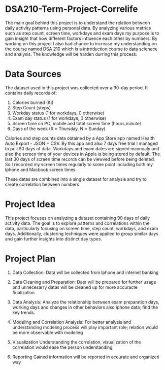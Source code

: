 # DSA210-Term-Project-Correlife
The main goal behind this project is to understand the relation between daily activity patterns using personal data. By analyzing various metrics such as step count, screen time, workdays and exam days my purpose is to gain insight that how different factors influence each other by numbers. By working on this project I also had chance to increase my understanding on the course named DSA 210 which is a introduction course to data scienece and analysis. The knowledge will be harden durring this process.


# Data Sources

The dataset used in this project was collected over a 90-day period. It contains daily records of: 

1) Calories burned (Kj)
2) Step Count (steps)
3) Workday status (1 for workdays, 0 otherwise)
4) Exam day status (1 for workdays, 0 otherwise)
5) Screen time on PC, mobile and total screen time (hours,minute)
6) Days of the week (R = Thursday, N = Sunday)

Calories and step counts data obtained by a App Store app named Health Auto Export - JSON + CSV. By this app and also 7 days free trial I managed to pull 90 days of data. Workdays and exam dates are signed mannualy and also the screen time of your devices in Apple is being stored by default. The last 30 days of screen time records can be viewved before being deleted. So I recorded my screen times regularly to some point including both my Iphone and Macbook screen times. 

These datas are combined into a single dataset for analysis and try to create correlation between numbers

# Project Idea
This project focuses on analyzing a dataset containing 90 days of daily activity data. The goal is to explore patterns and correlations within the data, particularly focusing on screen time, step count, workdays, and exam days. Additionally, clustering techniques were applied to group similar days and gain further insights into distinct day types.

# Project Plan
1. Data Collection:
Data will be collected from Iphone and internet banking
   
2. Data Cleaning and Preparation:
Data will be prepared for further usage and unnecesarry datas will be cleaned up for more accuracte finalization
   
3. Data Analysis:
Analyze the relationship between exam preparation days, working days and changes in other behaviors also iphone data; find the key trends.
   
4. Modeling and Correlation Analysis:
For better analysis and understanding modeling process will play important role; relation would be more observable with modeling
   
5. Visualization
Understanding the correlation, visualization of the correlation would ease the person understanding
   
6. Reporting
Gained information will be reported in accurate and organized way
